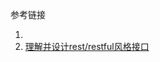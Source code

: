 



参考链接

1. [](https://www.cnblogs.com/wangwiz/p/restful.html)
2. [理解并设计rest/restful风格接口](https://www.cnblogs.com/wangwiz/p/restful.html)